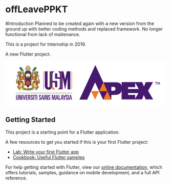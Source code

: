 # offLeavePPKT

#Introduction
Planned to be created again with a new version from the ground up with better coding methods and replaced framework. No longer functional from lack of maitenance.

This is a project for Internship in 2019.

A new Flutter project.

![s](/assets/logo_usm.png)

## Getting Started

This project is a starting point for a Flutter application.

A few resources to get you started if this is your first Flutter project:

- [Lab: Write your first Flutter app](https://flutter.dev/docs/get-started/codelab)
- [Cookbook: Useful Flutter samples](https://flutter.dev/docs/cookbook)

For help getting started with Flutter, view our
[online documentation](https://flutter.dev/docs), which offers tutorials,
samples, guidance on mobile development, and a full API reference.


